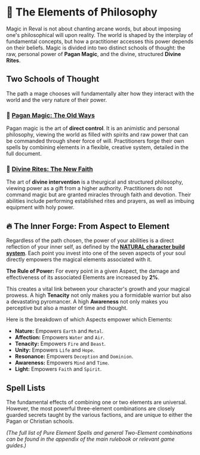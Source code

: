 # 🔮 The Elements of Philosophy

Magic in Reval is not about chanting arcane words, but about imposing one's philosophical will upon reality. The world is shaped by the interplay of fundamental concepts, but how a practitioner accesses this power depends on their beliefs. Magic is divided into two distinct schools of thought: the raw, personal power of **Pagan Magic**, and the divine, structured **Divine Rites**.

## Two Schools of Thought

The path a mage chooses will fundamentally alter how they interact with the world and the very nature of their power.

### 🌳 [Pagan Magic: The Old Ways](PAGAN-MAGIC.md)
Pagan magic is the art of **direct control**. It is an animistic and personal philosophy, viewing the world as filled with spirits and raw power that can be commanded through sheer force of will. Practitioners forge their own spells by combining elements in a flexible, creative system, detailed in the full document.


### 🙏 [Divine Rites: The New Faith](CHRISTIAN-MAGIC.md)
The art of **divine intervention** is a theurgical and structured philosophy, viewing power as a gift from a higher authority. Practitioners do not command magic but are granted miracles through faith and devotion. Their abilities include performing established rites and prayers, as well as imbuing equipment with holy power.


## 🔥 The Inner Forge: From Aspect to Element

Regardless of the path chosen, the power of your abilities is a direct reflection of your inner self, as defined by the **[NATURAL character build system](BUILD.md)**. Each point you invest into one of the seven aspects of your soul directly empowers the magical elements associated with it.

**The Rule of Power:** For every point in a given Aspect, the damage and effectiveness of its associated Elements are increased by **2%**.

This creates a vital link between your character's growth and your magical prowess. A high **Tenacity** not only makes you a formidable warrior but also a devastating pyromancer. A high **Awareness** not only makes you perceptive but also a master of time and thought.

Here is the breakdown of which Aspects empower which Elements:

-   **Nature:** Empowers `Earth` and `Metal`.
-   **Affection:** Empowers `Water` and `Air`.
-   **Tenacity:** Empowers `Fire` and `Beast`.
-   **Unity:** Empowers `Life` and `Hope`.
-   **Resonance:** Empowers `Deception` and `Dominion`.
-   **Awareness:** Empowers `Mind` and `Time`.
-   **Light:** Empowers `Faith` and `Spirit`.

## Spell Lists

The fundamental effects of combining one or two elements are universal. However, the most powerful three-element combinations are closely guarded secrets taught by the various factions, and are unique to either the Pagan or Christian schools.

*(The full list of Pure Element Spells and general Two-Element combinations can be found in the appendix of the main rulebook or relevant game guides.)*

